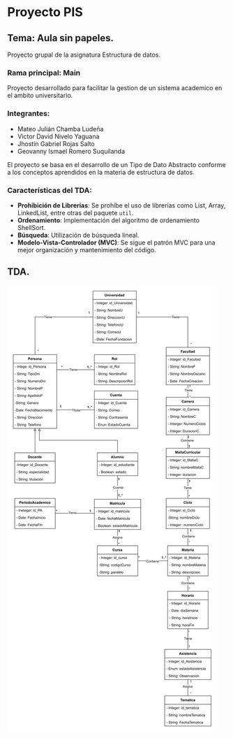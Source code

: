 # Proyecto PIS
## Tema: Aula sin papeles.
Proyecto grupal de la asignatura Estructura de datos.
### Rama principal: Main
Proyecto desarrollado para facilitar la gestion de un sistema academico en el ambito universitario.

### Integrantes:

- Mateo Julián Chamba Ludeña
- Victor David Nivelo Yaguana
- Jhostin Gabriel Rojas Salto
- Geovanny Ismael Romero Suquilanda

El proyecto se basa en el desarrollo de un Tipo de Dato Abstracto conforme a los conceptos aprendidos en la materia de estructura de datos.

### Características del TDA:
- **Prohibición de Librerías**: Se prohíbe el uso de librerías como List, Array, LinkedList, entre otras del paquete `util`.
- **Ordenamiento**: Implementación del algoritmo de ordenamiento ShellSort.
- **Búsqueda**: Utilización de búsqueda lineal.
- **Modelo-Vista-Controlador (MVC)**: Se sigue el patrón MVC para una mejor organización y mantenimiento del código.

## TDA.

![This is an image](https://github.com/VictorNivelo/ProyectoEstructuraPis/blob/Victor-Nivelo/TDA%20-%20PIS%20-%20ESTRUCTURA_DE_DATOS.png)

